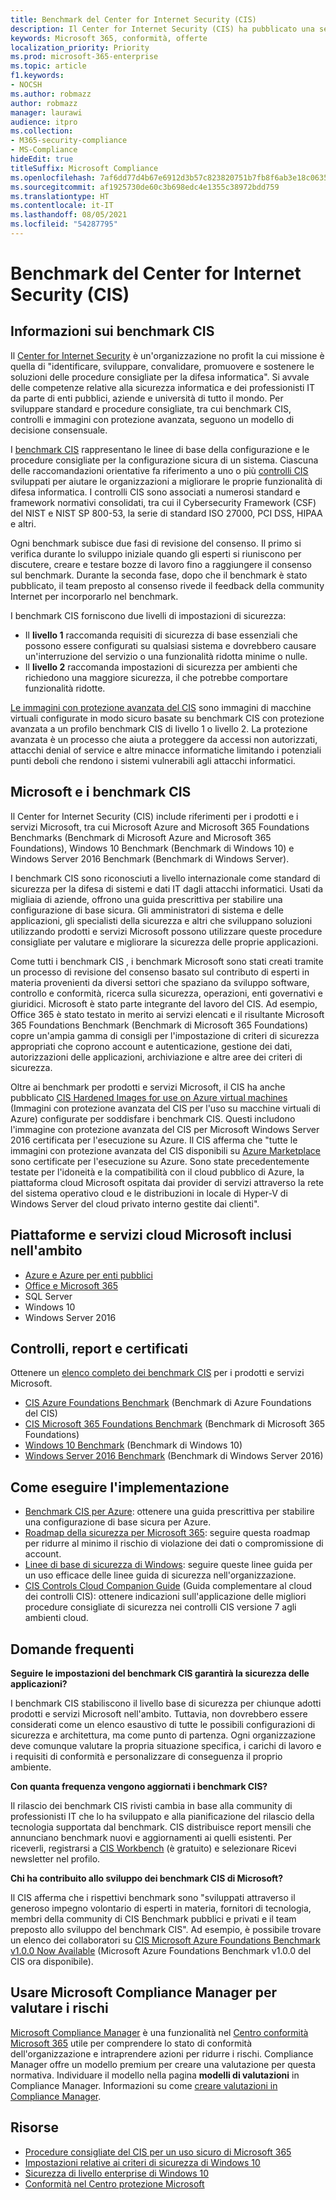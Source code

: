 ```yaml
---
title: Benchmark del Center for Internet Security (CIS)
description: Il Center for Internet Security (CIS) ha pubblicato una serie di benchmark per i prodotti e i servizi Microsoft.
keywords: Microsoft 365, conformità, offerte
localization_priority: Priority
ms.prod: microsoft-365-enterprise
ms.topic: article
f1.keywords:
- NOCSH
ms.author: robmazz
author: robmazz
manager: laurawi
audience: itpro
ms.collection:
- M365-security-compliance
- MS-Compliance
hideEdit: true
titleSuffix: Microsoft Compliance
ms.openlocfilehash: 7af6dd77d4b67e6912d3b57c823820751b7fb8f6ab3e18c063555d14d1c916cd
ms.sourcegitcommit: af1925730de60c3b698edc4e1355c38972bdd759
ms.translationtype: HT
ms.contentlocale: it-IT
ms.lasthandoff: 08/05/2021
ms.locfileid: "54287795"
---
```

# <a name="center-for-internet-security-cis-benchmarks"></a>Benchmark del Center for Internet Security (CIS)

## <a name="about-cis-benchmarks"></a>Informazioni sui benchmark CIS

Il [Center for Internet Security](https://www.cisecurity.org/) è un'organizzazione no profit la cui missione è quella di "identificare, sviluppare, convalidare, promuovere e sostenere le soluzioni delle procedure consigliate per la difesa informatica". Si avvale delle competenze relative alla sicurezza informatica e dei professionisti IT da parte di enti pubblici, aziende e università di tutto il mondo. Per sviluppare standard e procedure consigliate, tra cui benchmark CIS, controlli e immagini con protezione avanzata, seguono un modello di decisione consensuale.  
  
I [benchmark CIS](https://www.cisecurity.org/cis-benchmarks/) rappresentano le linee di base della configurazione e le procedure consigliate per la configurazione sicura di un sistema. Ciascuna delle raccomandazioni orientative fa riferimento a uno o più [controlli CIS](https://www.cisecurity.org/controls/) sviluppati per aiutare le organizzazioni a migliorare le proprie funzionalità di difesa informatica. I controlli CIS sono associati a numerosi standard e framework normativi consolidati, tra cui il Cybersecurity Framework (CSF) del NIST e NIST SP 800-53, la serie di standard ISO 27000, PCI DSS, HIPAA e altri.  
  
Ogni benchmark subisce due fasi di revisione del consenso. Il primo si verifica durante lo sviluppo iniziale quando gli esperti si riuniscono per discutere, creare e testare bozze di lavoro fino a raggiungere il consenso sul benchmark. Durante la seconda fase, dopo che il benchmark è stato pubblicato, il team preposto al consenso rivede il feedback della community Internet per incorporarlo nel benchmark.  
  
I benchmark CIS forniscono due livelli di impostazioni di sicurezza:

- Il **livello 1** raccomanda requisiti di sicurezza di base essenziali che possono essere configurati su qualsiasi sistema e dovrebbero causare un'interruzione del servizio o una funzionalità ridotta minime o nulle.
- Il **livello 2** raccomanda impostazioni di sicurezza per ambienti che richiedono una maggiore sicurezza, il che potrebbe comportare funzionalità ridotte.

[Le immagini con protezione avanzata del CIS](https://www.cisecurity.org/blog/cis-hardened-images-now-in-microsoft-azure-marketplace/) sono immagini di macchine virtuali configurate in modo sicuro basate su benchmark CIS con protezione avanzata a un profilo benchmark CIS di livello 1 o livello 2. La protezione avanzata è un processo che aiuta a proteggere da accessi non autorizzati, attacchi denial of service e altre minacce informatiche limitando i potenziali punti deboli che rendono i sistemi vulnerabili agli attacchi informatici.

## <a name="microsoft-and-the-cis-benchmarks"></a>Microsoft e i benchmark CIS

Il Center for Internet Security (CIS) include riferimenti per i prodotti e i servizi Microsoft, tra cui Microsoft Azure and Microsoft 365 Foundations Benchmarks (Benchmark di Microsoft Azure and Microsoft 365 Foundations), Windows 10 Benchmark (Benchmark di Windows 10) e Windows Server 2016 Benchmark (Benchmark di Windows Server).  
  
I benchmark CIS sono riconosciuti a livello internazionale come standard di sicurezza per la difesa di sistemi e dati IT dagli attacchi informatici. Usati da migliaia di aziende, offrono una guida prescrittiva per stabilire una configurazione di base sicura. Gli amministratori di sistema e delle applicazioni, gli specialisti della sicurezza e altri che sviluppano soluzioni utilizzando prodotti e servizi Microsoft possono utilizzare queste procedure consigliate per valutare e migliorare la sicurezza delle proprie applicazioni.  
  
Come tutti i benchmark CIS , i benchmark Microsoft sono stati creati tramite un processo di revisione del consenso basato sul contributo di esperti in materia provenienti da diversi settori che spaziano da sviluppo software, controllo e conformità, ricerca sulla sicurezza, operazioni, enti governativi e giuridici. Microsoft è stato parte integrante del lavoro del CIS. Ad esempio, Office 365 è stato testato in merito ai servizi elencati e il risultante Microsoft 365 Foundations Benchmark (Benchmark di Microsoft 365 Foundations) copre un'ampia gamma di consigli per l'impostazione di criteri di sicurezza appropriati che coprono account e autenticazione, gestione dei dati, autorizzazioni delle applicazioni, archiviazione e altre aree dei criteri di sicurezza.  
  
Oltre ai benchmark per prodotti e servizi Microsoft, il CIS ha anche pubblicato [CIS Hardened Images for use on Azure virtual machines](https://www.cisecurity.org/blog/cis-hardened-images-now-in-microsoft-azure-marketplace/) (Immagini con protezione avanzata del CIS per l'uso su macchine virtuali di Azure) configurate per soddisfare i benchmark CIS. Questi includono l'immagine con protezione avanzata del CIS per Microsoft Windows Server 2016 certificata per l'esecuzione su Azure. Il CIS afferma che "tutte le immagini con protezione avanzata del CIS disponibili su [Azure Marketplace ](https://azuremarketplace.microsoft.com/marketplace/apps?search=center%20for%20internet%20security) sono certificate per l'esecuzione su Azure. Sono state precedentemente testate per l'idoneità e la compatibilità con il cloud pubblico di Azure, la piattaforma cloud Microsoft ospitata dai provider di servizi attraverso la rete del sistema operativo cloud e le distribuzioni in locale di Hyper-V di Windows Server del cloud privato interno gestite dai clienti".

## <a name="microsoft-in-scope-cloud-platforms--services"></a>Piattaforme e servizi cloud Microsoft inclusi nell'ambito

- [Azure e Azure per enti pubblici](https://aka.ms/AzureCompliance)
- [Office e Microsoft 365](https://aka.ms/o365-compliance-framework)
- SQL Server
- Windows 10
- Windows Server 2016

## <a name="audits-reports-and-certificates"></a>Controlli, report e certificati

Ottenere un [elenco completo dei benchmark CIS](https://www.cisecurity.org/cis-benchmarks/) per i prodotti e servizi Microsoft.

- [CIS Azure Foundations Benchmark](https://www.cisecurity.org/benchmark/azure/) (Benchmark di Azure Foundations del CIS)
- [CIS Microsoft 365 Foundations Benchmark](https://www.cisecurity.org/benchmark/microsoft_office/) (Benchmark di Microsoft 365 Foundations)
- [Windows 10 Benchmark](https://www.cisecurity.org/benchmark/microsoft_windows_desktop/) (Benchmark di Windows 10)
- [Windows Server 2016 Benchmark](https://www.cisecurity.org/benchmark/microsoft_windows_server/) (Benchmark di Windows Server 2016)

## <a name="how-to-implement"></a>Come eseguire l'implementazione

- [Benchmark CIS per Azure](https://azure.microsoft.com/mediahandler/files/resourcefiles/cis-microsoft-azure-foundations-security-benchmark/CIS_Microsoft_Azure_Foundations_Benchmark_v1.0.0.pdf): ottenere una guida prescrittiva per stabilire una configurazione di base sicura per Azure.  
- [Roadmap della sicurezza per Microsoft 365](/microsoft-365/security/office-365-security/security-roadmap): seguire questa roadmap per ridurre al minimo il rischio di violazione dei dati o compromissione di account.
- [Linee di base di sicurezza di Windows](/windows/security/threat-protection/windows-security-baselines): seguire queste linee guida per un uso efficace delle linee guida di sicurezza nell'organizzazione.
- [CIS Controls Cloud Companion Guide](https://www.cisecurity.org/white-papers/cis-controls-cloud-companion-guide/) (Guida complementare al cloud dei controlli CIS): ottenere indicazioni sull'applicazione delle migliori procedure consigliate di sicurezza nei controlli CIS versione 7 agli ambienti cloud.

## <a name="frequently-asked-questions"></a>Domande frequenti

**Seguire le impostazioni del benchmark CIS garantirà la sicurezza delle applicazioni?**

I benchmark CIS stabiliscono il livello base di sicurezza per chiunque adotti prodotti e servizi Microsoft nell'ambito. Tuttavia, non dovrebbero essere considerati come un elenco esaustivo di tutte le possibili configurazioni di sicurezza e architettura, ma come punto di partenza. Ogni organizzazione deve comunque valutare la propria situazione specifica, i carichi di lavoro e i requisiti di conformità e personalizzare di conseguenza il proprio ambiente.

**Con quanta frequenza vengono aggiornati i benchmark CIS?**

Il rilascio dei benchmark CIS rivisti cambia in base alla community di professionisti IT che lo ha sviluppato e alla pianificazione del rilascio della tecnologia supportata dal benchmark. CIS distribuisce report mensili che annunciano benchmark nuovi e aggiornamenti ai quelli esistenti. Per riceverli, registrarsi a [CIS Workbench](https://workbench.cisecurity.org/) (è gratuito) e selezionare Ricevi newsletter nel profilo.

**Chi ha contribuito allo sviluppo dei benchmark CIS di Microsoft?**

Il CIS afferma che i rispettivi benchmark sono "sviluppati attraverso il generoso impegno volontario di esperti in materia, fornitori di tecnologia, membri della community di CIS Benchmark pubblici e privati e il team preposto allo sviluppo del benchmark CIS". Ad esempio, è possibile trovare un elenco dei collaboratori su [CIS Microsoft Azure Foundations Benchmark v1.0.0 Now Available](https://www.cisecurity.org/blog/cis-microsoft-azure-foundations-benchmark-v1-0-0-now-available/) (Microsoft Azure Foundations Benchmark v1.0.0 del CIS ora disponibile).

## <a name="use-microsoft-compliance-manager-to-assess-your-risk"></a>Usare Microsoft Compliance Manager per valutare i rischi

[Microsoft Compliance Manager](/microsoft-365/compliance/compliance-manager) è una funzionalità nel [Centro conformità Microsoft 365](/microsoft-365/compliance/microsoft-365-compliance-center) utile per comprendere lo stato di conformità dell'organizzazione e intraprendere azioni per ridurre i rischi. Compliance Manager offre un modello premium per creare una valutazione per questa normativa. Individuare il modello nella pagina **modelli di valutazioni** in Compliance Manager. Informazioni su come [creare valutazioni in Compliance Manager](/microsoft-365/compliance/compliance-manager-assessments).

## <a name="resources"></a>Risorse

- [Procedure consigliate del CIS per un uso sicuro di Microsoft 365](https://www.microsoft.com/security/blog/2019/01/10/best-practices-for-securely-using-microsoft-365-the-cis-microsoft-365-foundations-benchmark-now-available/)
- [Impostazioni relative ai criteri di sicurezza di Windows 10](/windows/security/threat-protection/security-policy-settings/security-policy-settings)
- [Sicurezza di livello enterprise di Windows 10](/windows/security/index)
- [Conformità nel Centro protezione Microsoft](https://www.microsoft.com/trust-center/compliance/compliance-overview)
